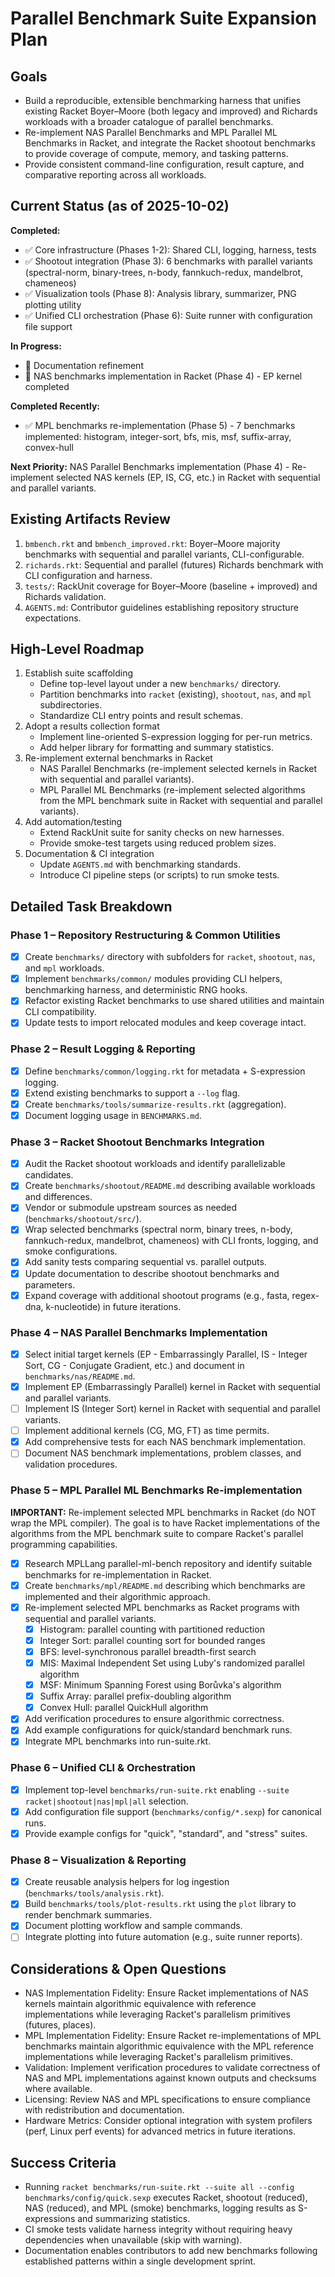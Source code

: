 # Parallel Benchmark Suite Expansion Plan

## Goals
- Build a reproducible, extensible benchmarking harness that unifies existing Racket Boyer–Moore (both legacy and improved) and Richards workloads with a broader catalogue of parallel benchmarks.
- Re-implement NAS Parallel Benchmarks and MPL Parallel ML Benchmarks in Racket, and integrate the Racket shootout benchmarks to provide coverage of compute, memory, and tasking patterns.
- Provide consistent command-line configuration, result capture, and comparative reporting across all workloads.

## Current Status (as of 2025-10-02)

**Completed:**
- ✅ Core infrastructure (Phases 1-2): Shared CLI, logging, harness, tests
- ✅ Shootout integration (Phase 3): 6 benchmarks with parallel variants (spectral-norm, binary-trees, n-body, fannkuch-redux, mandelbrot, chameneos)
- ✅ Visualization tools (Phase 8): Analysis library, summarizer, PNG plotting utility
- ✅ Unified CLI orchestration (Phase 6): Suite runner with configuration file support

**In Progress:**
- 🚧 Documentation refinement
- 🚧 NAS benchmarks implementation in Racket (Phase 4) - EP kernel completed

**Completed Recently:**
- ✅ MPL benchmarks re-implementation (Phase 5) - 7 benchmarks implemented: histogram, integer-sort, bfs, mis, msf, suffix-array, convex-hull

**Next Priority:** NAS Parallel Benchmarks implementation (Phase 4) - Re-implement selected NAS kernels (EP, IS, CG, etc.) in Racket with sequential and parallel variants.

## Existing Artifacts Review
1. `bmbench.rkt` and `bmbench_improved.rkt`: Boyer–Moore majority benchmarks with sequential and parallel variants, CLI-configurable.
2. `richards.rkt`: Sequential and parallel (futures) Richards benchmark with CLI configuration and harness.
3. `tests/`: RackUnit coverage for Boyer–Moore (baseline + improved) and Richards validation.
4. `AGENTS.md`: Contributor guidelines establishing repository structure expectations.

## High-Level Roadmap
1. Establish suite scaffolding
   - Define top-level layout under a new `benchmarks/` directory.
   - Partition benchmarks into `racket` (existing), `shootout`, `nas`, and `mpl` subdirectories.
   - Standardize CLI entry points and result schemas.
2. Adopt a results collection format
   - Implement line-oriented S-expression logging for per-run metrics.
   - Add helper library for formatting and summary statistics.
3. Re-implement external benchmarks in Racket
   - NAS Parallel Benchmarks (re-implement selected kernels in Racket with sequential and parallel variants).
   - MPL Parallel ML Benchmarks (re-implement selected algorithms from the MPL benchmark suite in Racket with sequential and parallel variants).
4. Add automation/testing
   - Extend RackUnit suite for sanity checks on new harnesses.
   - Provide smoke-test targets using reduced problem sizes.
5. Documentation & CI integration
   - Update `AGENTS.md` with benchmarking standards.
   - Introduce CI pipeline steps (or scripts) to run smoke tests.

## Detailed Task Breakdown

### Phase 1 – Repository Restructuring & Common Utilities
- [x] Create `benchmarks/` directory with subfolders for `racket`, `shootout`, `nas`, and `mpl` workloads.
- [x] Implement `benchmarks/common/` modules providing CLI helpers, benchmarking harness, and deterministic RNG hooks.
- [x] Refactor existing Racket benchmarks to use shared utilities and maintain CLI compatibility.
- [x] Update tests to import relocated modules and keep coverage intact.

### Phase 2 – Result Logging & Reporting
- [x] Define `benchmarks/common/logging.rkt` for metadata + S-expression logging.
- [x] Extend existing benchmarks to support a `--log` flag.
- [x] Create `benchmarks/tools/summarize-results.rkt` (aggregation).
- [x] Document logging usage in `BENCHMARKS.md`.

### Phase 3 – Racket Shootout Benchmarks Integration
- [x] Audit the Racket shootout workloads and identify parallelizable candidates.
- [x] Create `benchmarks/shootout/README.md` describing available workloads and differences.
- [x] Vendor or submodule upstream sources as needed (`benchmarks/shootout/src/`).
- [x] Wrap selected benchmarks (spectral norm, binary trees, n-body, fannkuch-redux, mandelbrot, chameneos) with CLI fronts, logging, and smoke configurations.
- [x] Add sanity tests comparing sequential vs. parallel outputs.
- [x] Update documentation to describe shootout benchmarks and parameters.
- [x] Expand coverage with additional shootout programs (e.g., fasta, regex-dna, k-nucleotide) in future iterations.

### Phase 4 – NAS Parallel Benchmarks Implementation
- [x] Select initial target kernels (EP - Embarrassingly Parallel, IS - Integer Sort, CG - Conjugate Gradient, etc.) and document in `benchmarks/nas/README.md`.
- [x] Implement EP (Embarrassingly Parallel) kernel in Racket with sequential and parallel variants.
- [ ] Implement IS (Integer Sort) kernel in Racket with sequential and parallel variants.
- [ ] Implement additional kernels (CG, MG, FT) as time permits.
- [x] Add comprehensive tests for each NAS benchmark implementation.
- [ ] Document NAS benchmark implementations, problem classes, and validation procedures.

### Phase 5 – MPL Parallel ML Benchmarks Re-implementation
**IMPORTANT:** Re-implement selected MPL benchmarks in Racket (do NOT wrap the MPL compiler). The goal is to have Racket implementations of the algorithms from the MPL benchmark suite to compare Racket's parallel programming capabilities.

- [x] Research MPLLang parallel-ml-bench repository and identify suitable benchmarks for re-implementation in Racket.
- [x] Create `benchmarks/mpl/README.md` describing which benchmarks are implemented and their algorithmic approach.
- [x] Re-implement selected MPL benchmarks as Racket programs with sequential and parallel variants.
  - [x] Histogram: parallel counting with partitioned reduction
  - [x] Integer Sort: parallel counting sort for bounded ranges
  - [x] BFS: level-synchronous parallel breadth-first search
  - [x] MIS: Maximal Independent Set using Luby's randomized parallel algorithm
  - [x] MSF: Minimum Spanning Forest using Borůvka's algorithm
  - [x] Suffix Array: parallel prefix-doubling algorithm
  - [x] Convex Hull: parallel QuickHull algorithm
- [x] Add verification procedures to ensure algorithmic correctness.
- [x] Add example configurations for quick/standard benchmark runs.
- [x] Integrate MPL benchmarks into run-suite.rkt.

### Phase 6 – Unified CLI & Orchestration
- [x] Implement top-level `benchmarks/run-suite.rkt` enabling `--suite racket|shootout|nas|mpl|all` selection.
- [x] Add configuration file support (`benchmarks/config/*.sexp`) for canonical runs.
- [x] Provide example configs for "quick", "standard", and "stress" suites.

### Phase 8 – Visualization & Reporting
- [x] Create reusable analysis helpers for log ingestion (`benchmarks/tools/analysis.rkt`).
- [x] Build `benchmarks/tools/plot-results.rkt` using the `plot` library to render benchmark summaries.
- [x] Document plotting workflow and sample commands.
- [ ] Integrate plotting into future automation (e.g., suite runner reports).

## Considerations & Open Questions
- NAS Implementation Fidelity: Ensure Racket implementations of NAS kernels maintain algorithmic equivalence with reference implementations while leveraging Racket's parallelism primitives (futures, places).
- MPL Implementation Fidelity: Ensure Racket re-implementations of MPL benchmarks maintain algorithmic equivalence with the MPL reference implementations while leveraging Racket's parallelism primitives.
- Validation: Implement verification procedures to validate correctness of NAS and MPL implementations against known outputs and checksums where available.
- Licensing: Review NAS and MPL specifications to ensure compliance with redistribution and documentation.
- Hardware Metrics: Consider optional integration with system profilers (perf, Linux perf events) for advanced metrics in future iterations.

## Success Criteria
- Running `racket benchmarks/run-suite.rkt --suite all --config benchmarks/config/quick.sexp` executes Racket, shootout (reduced), NAS (reduced), and MPL (smoke) benchmarks, logging results as S-expressions and summarizing statistics.
- CI smoke tests validate harness integrity without requiring heavy dependencies when unavailable (skip with warning).
- Documentation enables contributors to add new benchmarks following established patterns within a single development sprint.
